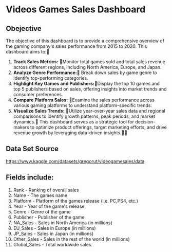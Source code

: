 # Videos Games Sales Dashboard

## Obejective

The objective of this dashboard is to provide a comprehensive overview of the gaming company's sales performance from 2015 to 2020. This dashboard aims to:
1. **Track Sales Metrics:** Monitor total games sold and total sales revenue across different regions, including North America, Europe, and Japan.
2. **Analyze Genre Performance:** Break down sales by game genre to identify top-performing categories.
3. **Highlight Key Games and Publishers:**Display the top 10 games and top 5 publishers based on sales, offering insights into market trends and consumer preferences.
4. **Compare Platform Sales:** Examine the sales performance across various gaming platforms to understand platform-specific trends.
5. **Visualize Sales Trends:** Utilize year-over-year sales data and regional comparisons to identify growth patterns, peak periods, and market dynamics.
This dashboard serves as a strategic tool for decision-makers to optimize product offerings, target marketing efforts, and drive revenue growth by leveraging data-driven insights.


## Data Set Source 
https://www.kaggle.com/datasets/gregorut/videogamesales/data

## Fields include: 
1. Rank - Ranking of overall sales
2. Name - The games name
3. Platform - Platform of the games release (i.e. PC,PS4, etc.)
4. Year - Year of the game's release
5. Genre - Genre of the game
6. Publisher - Publisher of the game
7. NA_Sales - Sales in North America (in millions)
8. EU_Sales - Sales in Europe (in millions)
9. JP_Sales - Sales in Japan (in millions)
10. Other_Sales - Sales in the rest of the world (in millions)
11. Global_Sales - Total worldwide sales.
